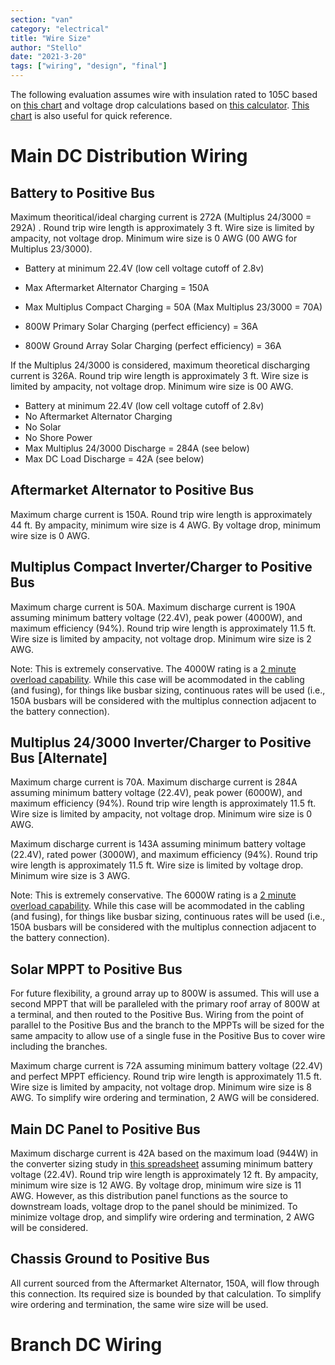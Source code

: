 ```yaml
---
section: "van"
category: "electrical"
title: "Wire Size"
author: "Stello"
date: "2021-3-20"
tags: ["wiring", "design", "final"]
---
```


The following evaluation assumes wire with insulation rated to 105C based on [this chart](http://assets.bluesea.com/files/resources/reference/21731.pdf) and voltage drop calculations based on [this calculator](https://www.calculator.net/voltage-drop-calculator.html?material=copper&wiresize=4.132&voltage=24&phase=dc&noofconductor=1&distance=6&distanceunit=feet&amperes=42&x=50&y=23).  [This chart](http://assets.bluesea.com/files/resources/newsletter/images/DC_wire_selection_chartlg.jpg) is also useful for quick reference.

# Main DC Distribution Wiring

## Battery to Positive Bus

Maximum theoritical/ideal charging current is 272A (Multiplus 24/3000 = 292A) .  Round trip wire length is approximately 3 ft.  Wire size is limited by ampacity, not voltage drop.  Minimum wire size is 0 AWG (00 AWG for Multiplus 23/3000).

* Battery at minimum 22.4V (low cell voltage cutoff of 2.8v)

* Max Aftermarket Alternator Charging = 150A

* Max Multiplus Compact Charging = 50A (Max Multiplus 23/3000 = 70A)

* 800W Primary Solar Charging (perfect efficiency) = 36A

* 800W Ground Array Solar Charging (perfect efficiency) = 36A

If the Multiplus 24/3000 is considered, maximum theoretical discharging current is 326A.  Round trip wire length is approximately 3 ft.  Wire size is limited by ampacity, not voltage drop.  Minimum wire size is 00 AWG.

* Battery at minimum 22.4V (low cell voltage cutoff of 2.8v)
* No Aftermarket Alternator Charging
* No Solar
* No Shore Power
* Max Multiplus 24/3000 Discharge = 284A (see below)
* Max DC Load Discharge = 42A (see below)

## Aftermarket Alternator to Positive Bus

Maximum charge current is 150A.  Round trip wire length is approximately 44 ft.  By ampacity, minimum wire size is 4 AWG.  By voltage drop, minimum wire size is 0 AWG.

## Multiplus Compact Inverter/Charger to Positive Bus

Maximum charge current is 50A.  Maximum discharge current is 190A assuming minimum battery voltage (22.4V), peak power (4000W), and maximum efficiency (94%).  Round trip wire length is approximately 11.5 ft.  Wire size is limited by ampacity, not voltage drop. Minimum wire size is 2 AWG.

Note: This is extremely conservative.  The 4000W rating is a [2 minute overload capability](https://community.victronenergy.com/questions/21511/overload-duration-on-multiplus.html).  While this case will be acommodated in the cabling (and fusing), for things like busbar sizing, continuous rates will be used (i.e., 150A busbars will be considered with the multiplus connection adjacent to the battery connection).

## Multiplus 24/3000 Inverter/Charger to Positive Bus [Alternate]

Maximum charge current is 70A.  Maximum discharge current is 284A assuming minimum battery voltage (22.4V), peak power (6000W), and maximum efficiency (94%).  Round trip wire length is approximately 11.5 ft.  Wire size is limited by ampacity, not voltage drop.  Minimum wire size is 0 AWG.

Maximum discharge current is 143A assuming minimum battery voltage (22.4V), rated power (3000W), and maximum efficiency (94%).  Round trip wire length is approximately 11.5 ft.  Wire size is limited by voltage drop. Minimum wire size is 3 AWG.

Note: This is extremely conservative.  The 6000W rating is a [2 minute overload capability](https://community.victronenergy.com/questions/21511/overload-duration-on-multiplus.html).  While this case will be acommodated in the cabling (and fusing), for things like busbar sizing, continuous rates will be used (i.e., 150A busbars will be considered with the multiplus connection adjacent to the battery connection).



## Solar MPPT to Positive Bus

For future flexibility, a ground array up to 800W is assumed.  This will use a second MPPT that will be paralleled with the primary roof array of 800W at a terminal, and then routed to the Positive Bus.  Wiring from the point of parallel to the Positive Bus and the branch to the MPPTs will be sized for the same ampacity to allow use of a single fuse in the Positive Bus to cover wire including the branches.

Maximum charge current is 72A assuming minimum battery voltage (22.4V) and perfect MPPT efficiency.  Round trip wire length is approximately 11.5 ft.  Wire size is limited by ampacity, not voltage drop.  Minimum wire size is 8 AWG.  To simplify wire ordering and termination, 2 AWG will be considered.

## Main DC Panel to Positive Bus

Maximum discharge current is 42A based on the maximum load (944W) in the converter sizing study in [this spreadsheet](https://docs.google.com/spreadsheets/d/1X7njD1I48CtzVDgUu9Sp_Ce2chWM4oQiqM1aEl7uJWI/edit?usp=sharing) assuming minimum battery voltage (22.4V).  Round trip wire length is approximately 12 ft.  By ampacity, minimum wire size is 12 AWG.  By voltage drop, minimum wire size is 11 AWG.  However, as this distribution panel functions as the source to downstream loads, voltage drop to the panel should be minimized.  To minimize voltage drop, and simplify wire ordering and termination, 2 AWG will be considered.

## Chassis Ground to Positive Bus

All current sourced from the Aftermarket Alternator, 150A, will flow through this connection.  Its required size is bounded by that calculation.  To simplify wire ordering and termination, the same wire size will be used.

# Branch DC Wiring


